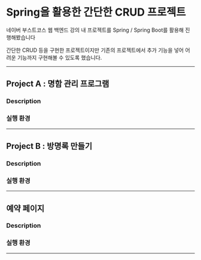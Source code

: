 # Spring을 활용한 간단한 CRUD 프로젝트

네이버 부스트코스 웹 백엔드 강의 내 프로젝트를 Spring / Spring Boot를 활용해 진행해봤습니다

간단한 CRUD 등을 구현한 프로젝트이지만 기존의 프로젝트에서 추가 기능을 넣어 어려운 기능까지 구현해볼 수 있도록 했습니다.

---

## Project A : 명함 관리 프로그램

### Description

### 실행 환경

---

## Project B : 방명록 만들기

### Description

### 실행 환경

---

## 예약 페이지

### Description

### 실행 환경

---